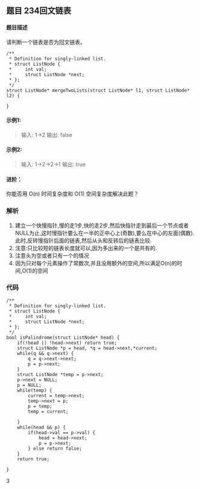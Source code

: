 ## **题目      234回文链表**

#### 题目描述
请判断一个链表是否为回文链表。


```
/**
 * Definition for singly-linked list.
 * struct ListNode {
 *     int val;
 *     struct ListNode *next;
 * };
 */
struct ListNode* mergeTwoLists(struct ListNode* l1, struct ListNode* l2) {
    
}
```

#### 示例1:

>输入: 1->2
>输出: false


#### 示例2:

>输入: 1->2->2->1
>输出: true

#### 进阶：
你能否用 O(n) 时间复杂度和 O(1) 空间复杂度解决此题？

### 解析
1. 建立一个快慢指针,慢的走1步,快的走2步,然后快指针走到最后一个节点或者NULL为止,这时慢指针要么在一半的正中心上(奇数),要么在中心的左面(偶数).此时,反转慢指针后面的链表,然后从头和反转后的链表比较.
2. 注意:只比较短的链表长度就可以,因为多出来的一个是共有的.
3. 注意头为空或者只有一个的情况
4. 因为只对每个元素操作了常数次,并且没用额外的空间,所以满足O(n)的时间,O(1)的空间


### 代码 
```
/**
 * Definition for singly-linked list.
 * struct ListNode {
 *     int val;
 *     struct ListNode *next;
 * };
 */
bool isPalindrome(struct ListNode* head) {
    if(!head || !head->next) return true;
    struct ListNode *p = head, *q = head->next,*current;
    while(q && q->next) {
        q = q->next->next;
        p = p->next;
    }
    struct ListNode *temp = p->next;
    p->next = NULL;
    p = NULL;
    while(temp) {
        current = temp->next;
        temp->next = p;
        p = temp;
        temp = current;
        
    }
    while(head && p) {
        if(head->val == p->val) {
            head = head->next;
            p = p->next;
        } else return false;
    }
    return true;
    
}
```



3

